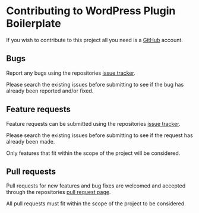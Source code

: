 # Contributing to WordPress Plugin Boilerplate

If you wish to contribute to this project all you need is a [GitHub](https://github.com/) account.

## Bugs

Report any bugs using the repositories [issue tracker](https://github.com/avshost/cookieChooser/issues).

Please search the existing issues before submitting to see if the bug has already been reported and/or fixed.

## Feature requests

Feature requests can be submitted using the repositories
[issue tracker](https://github.com/avshost/cookieChooser/issues).

Please search the existing issues before submitting to see if the request has already been made.

Only features that fit within the scope of the project will be considered.

## Pull requests

Pull requests for new features and bug fixes are welcomed and accepted through the repositories
[pull request page](https://github.com/avshost/cookieChooser/pulls).

All pull requests must fit within the scope of the project to be considered.
